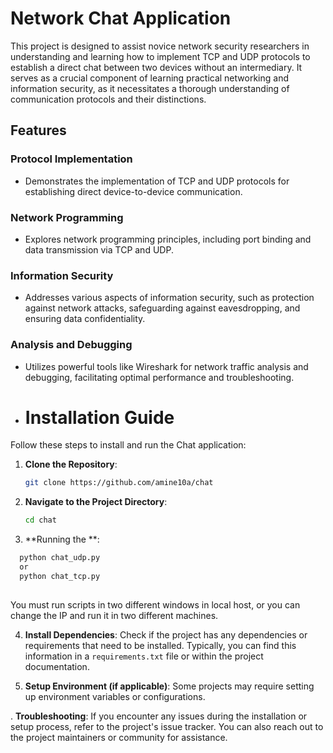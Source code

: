 # Network Chat Application

This project is designed to assist novice network security researchers in understanding and learning how to implement TCP and UDP protocols to establish a direct chat between two devices without an intermediary. It serves as a crucial component of learning practical networking and information security, as it necessitates a thorough understanding of communication protocols and their distinctions.

## Features

### Protocol Implementation
- Demonstrates the implementation of TCP and UDP protocols for establishing direct device-to-device communication.

### Network Programming
- Explores network programming principles, including port binding and data transmission via TCP and UDP.

### Information Security
- Addresses various aspects of information security, such as protection against network attacks, safeguarding against eavesdropping, and ensuring data confidentiality.

### Analysis and Debugging
- Utilizes powerful tools like Wireshark for network traffic analysis and debugging, facilitating optimal performance and troubleshooting.

- # Installation Guide

Follow these steps to install and run the Chat application:

1. **Clone the Repository**: 
    ```bash
    git clone https://github.com/amine10a/chat
    ```

2. **Navigate to the Project Directory**: 
    ```bash
    cd chat
    ```
3. **Running the **:
  ```bash
    python chat_udp.py
    or
    python chat_tcp.py
    
  ```
You must run scripts in two different windows in local host, or you can change the IP and run it in two different machines.
  
  
  
  
4. **Install Dependencies**: 
    Check if the project has any dependencies or requirements that need to be installed. Typically, you can find this information in a `requirements.txt` file or within the project documentation.

5. **Setup Environment (if applicable)**: 
    Some projects may require setting up environment variables or configurations.

. **Troubleshooting**: 
    If you encounter any issues during the installation or setup process, refer to the project's issue tracker. You can also reach out to the project maintainers or community for assistance.

